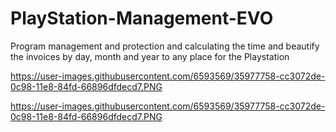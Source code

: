 # PlayStation-Management-EVO
Program management and protection and calculating the time and beautify the invoices by day, month and year to any place for the Playstation



https://user-images.githubusercontent.com/6593569/35977758-cc3072de-0c98-11e8-84fd-66896dfdecd7.PNG



https://user-images.githubusercontent.com/6593569/35977758-cc3072de-0c98-11e8-84fd-66896dfdecd7.PNG
